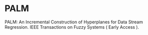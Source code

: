 # PALM
PALM: An Incremental Construction of Hyperplanes for Data Stream Regression. IEEE Transactions on Fuzzy Systems ( Early Access ).
